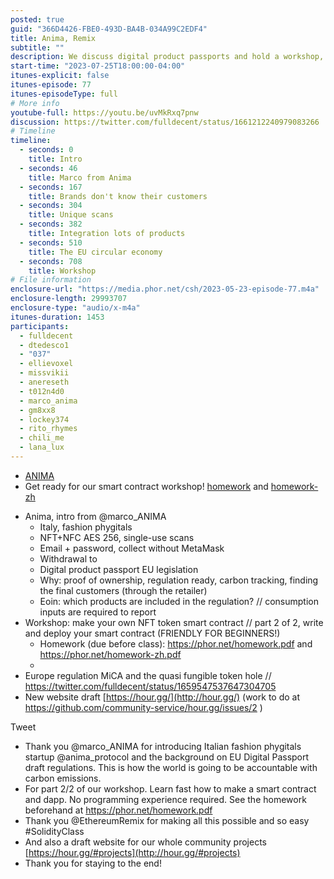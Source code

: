 ```yaml
---
posted: true
guid: "366D4426-FBE0-493D-BA4B-034A99C2EDF4"
title: Anima, Remix
subtitle: ""
description: We discuss digital product passports and hold a workshop, write and launch their first smart contracts together. Thank you to @marco_ANIMA for introducing the Italian fashion phygitals startup @anima_protocol and the background on EU Digital Passport draft regulations. This is how the world is going to be accountable with carbon emissions.
start-time: "2023-07-25T18:00:00-04:00"
itunes-explicit: false
itunes-episode: 77
itunes-episodeType: full
# More info
youtube-full: https://youtu.be/uvMkRxq7pnw
discussion: https://twitter.com/fulldecent/status/1661212240979083266
# Timeline
timeline:
  - seconds: 0
    title: Intro
  - seconds: 46
    title: Marco from Anima
  - seconds: 167
    title: Brands don't know their customers
  - seconds: 304
    title: Unique scans
  - seconds: 382
    title: Integration lots of products
  - seconds: 510
    title: The EU circular economy
  - seconds: 708
    title: Workshop
# File information
enclosure-url: "https://media.phor.net/csh/2023-05-23-episode-77.m4a"
enclosure-length: 29993707
enclosure-type: "audio/x-m4a"
itunes-duration: 1453
participants:
  - fulldecent
  - dtedesco1
  - "037"
  - ellievoxel
  - missvikii
  - anereseth
  - t012n4d0
  - marco_anima
  - gm8xx8
  - lockey374
  - rito_rhymes
  - chili_me
  - lana_lux
---
```


- [ANIMA](https://twitter.com/marco_ANIMA)
- Get ready for our smart contract workshop! [homework](https://phor.net/homework.pdf) and [homework-zh](https://phor.net/homework-zh.pdf)

<!--end of quick notes-->

- Anima, intro from @marco_ANIMA
  - Italy, fashion phygitals
  - NFT+NFC AES 256, single-use scans
  - Email + password, collect without MetaMask
  - Withdrawal to 
  - Digital product passport EU legislation
  - Why: proof of ownership, regulation ready, carbon tracking, finding the final customers (through the retailer)
  - Eoin: which products are included in the regulation? // consumption inputs are required to report
- Workshop: make your own NFT token smart contract // part 2 of 2, write and deploy your smart contract (FRIENDLY FOR BEGINNERS!)
  - Homework (due before class): https://phor.net/homework.pdf and https://phor.net/homework-zh.pdf 
  - 
- Europe regulation MiCA and the quasi fungible token hole // https://twitter.com/fulldecent/status/1659547537647304705
- New website draft [https://hour.gg/](http://hour.gg/) (work to do at https://github.com/community-service/hour.gg/issues/2 )

Tweet

- Thank you @marco_ANIMA for introducing Italian fashion phygitals startup @anima_protocol and the background on EU Digital Passport draft regulations. This is how the world is going to be accountable with carbon emissions.
- For part 2/2 of our workshop. Learn fast how to make a smart contract and dapp. No programming experience required. See the homework beforehand at https://phor.net/homework.pdf
- Thank you @EthereumRemix for making all this possible and so easy #SolidityClass
- And also a draft website for our whole community projects [https://hour.gg/#projects](http://hour.gg/#projects)
- Thank you for staying to the end!